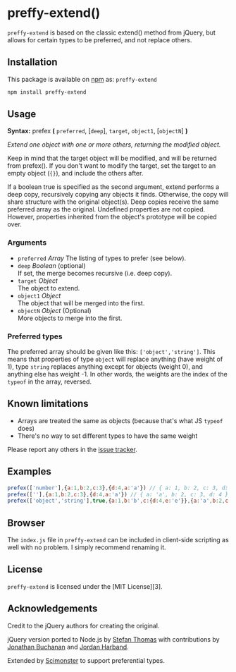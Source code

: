 # preffy-extend()

`preffy-extend` is based on the classic extend() method from jQuery, but allows for certain types to be preferred, and not replace others.

## Installation

This package is available on [npm][1] as: `preffy-extend`

``` sh
npm install preffy-extend
```

## Usage

**Syntax:** prefex **(** `preferred`, [`deep`], `target`, `object1`, [`objectN`] **)** 

*Extend one object with one or more others, returning the modified object.*

Keep in mind that the target object will be modified, and will be returned from prefex(). If you don't want to modify the target, set the target to an empty object (`{}`), and include the others after.

If a boolean true is specified as the second argument, extend performs a deep copy, recursively copying any objects it finds. Otherwise, the copy will share structure with the original object(s). Deep copies receive the same preferred array as the original.
Undefined properties are not copied. However, properties inherited from the object's prototype will be copied over.

### Arguments

* `preferred` *Array*
The listing of types to prefer (see below).
* `deep` *Boolean* (optional)  
If set, the merge becomes recursive (i.e. deep copy).
* `target`	*Object*  
The object to extend.
* `object1`	*Object*  
The object that will be merged into the first.
* `objectN` *Object* (Optional)  
More objects to merge into the first.

### Preferred types

The preferred array should be given like this: `['object','string']`. This means that properties of type `object` will replace anything (have weight of 1), type `string` replaces anything except for objects (weight 0), and anything else has weight -1. In other words, the weights are the index of the `typeof` in the array, reversed.

## Known limitations

* Arrays are treated the same as objects (because that's what JS `typeof` does)
* There's no way to set different types to have the same weight

Please report any others in the [issue tracker][2].

## Examples

```javascript
prefex(['number'],{a:1,b:2,c:3},{d:4,a:'a'}) // { a: 1, b: 2, c: 3, d: 4 }
prefex([''],{a:1,b:2,c:3},{d:4,a:'a'}) // { a: 'a', b: 2, c: 3, d: 4 }
prefex(['object','string'],true,{a:1,b:'b',c:{d:4,e:'e'}},{a:'a',b:2,c:{d:true,e:false}}) // { a: 'a', b: 'b', c: { d: true, e: 'e' } }
```

## Browser

The `index.js` file in `preffy-extend` can be included in client-side scripting as well with no problem. I simply recommend renaming it.

## License

`preffy-extend` is licensed under the [MIT License][3].

## Acknowledgements

Credit to the jQuery authors for creating the original.

jQuery version ported to Node.js by [Stefan Thomas][5] with contributions by [Jonathan Buchanan][6] and [Jordan Harband][7].

Extended by [Scimonster][4] to support preferential types.

[1]: https://npmjs.org/package/preffy-extend
[2]: http://opensource.org/licenses/MIT
[4]: https://github.com/Scimonster/preffy-extend/issues
[4]: https://github.com/Scimonster
[5]: https://github.com/justmoon
[6]: https://github.com/insin
[7]: https://github.com/ljharb